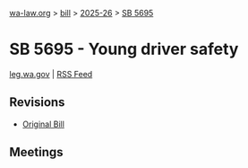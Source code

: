 [wa-law.org](/) > [bill](/bill/) > [2025-26](/bill/2025-26/) > [SB 5695](/bill/2025-26/sb/5695/)

# SB 5695 - Young driver safety
[leg.wa.gov](https://app.leg.wa.gov/billsummary?BillNumber=5695&Year=2025&Initiative=false) | [RSS Feed](./rss.xml)

## Revisions
* [Original Bill](1/)

## Meetings